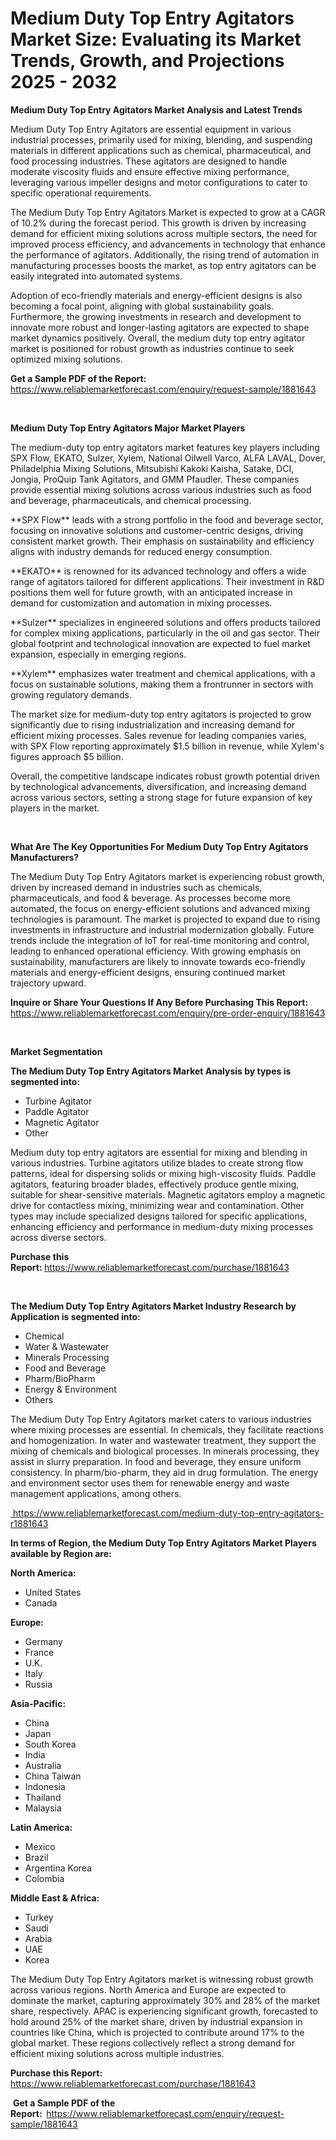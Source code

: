 <p><h1>Medium Duty Top Entry Agitators Market Size: Evaluating its Market Trends, Growth, and Projections 2025 - 2032</h1></p><p><strong>Medium Duty Top Entry Agitators Market Analysis and Latest Trends</strong></p>
<p><p>Medium Duty Top Entry Agitators are essential equipment in various industrial processes, primarily used for mixing, blending, and suspending materials in different applications such as chemical, pharmaceutical, and food processing industries. These agitators are designed to handle moderate viscosity fluids and ensure effective mixing performance, leveraging various impeller designs and motor configurations to cater to specific operational requirements.</p><p>The Medium Duty Top Entry Agitators Market is expected to grow at a CAGR of 10.2% during the forecast period. This growth is driven by increasing demand for efficient mixing solutions across multiple sectors, the need for improved process efficiency, and advancements in technology that enhance the performance of agitators. Additionally, the rising trend of automation in manufacturing processes boosts the market, as top entry agitators can be easily integrated into automated systems. </p><p>Adoption of eco-friendly materials and energy-efficient designs is also becoming a focal point, aligning with global sustainability goals. Furthermore, the growing investments in research and development to innovate more robust and longer-lasting agitators are expected to shape market dynamics positively. Overall, the medium duty top entry agitator market is positioned for robust growth as industries continue to seek optimized mixing solutions.</p></p>
<p><strong>Get a Sample PDF of the Report:&nbsp;</strong> <a href="https://www.reliablemarketforecast.com/enquiry/request-sample/1881643?utm_campaign=2932&utm_medium=2&utm_source=Github&utm_content=ia&utm_term=12042025&utm_id=medium-duty-top-entry-agitators">https://www.reliablemarketforecast.com/enquiry/request-sample/1881643</a></p>
<p>&nbsp;</p>
<p><strong>Medium Duty Top Entry Agitators Major Market Players</strong></p>
<p><p>The medium-duty top entry agitators market features key players including SPX Flow, EKATO, Sulzer, Xylem, National Oilwell Varco, ALFA LAVAL, Dover, Philadelphia Mixing Solutions, Mitsubishi Kakoki Kaisha, Satake, DCI, Jongia, ProQuip Tank Agitators, and GMM Pfaudler. These companies provide essential mixing solutions across various industries such as food and beverage, pharmaceuticals, and chemical processing.</p><p>**SPX Flow** leads with a strong portfolio in the food and beverage sector, focusing on innovative solutions and customer-centric designs, driving consistent market growth. Their emphasis on sustainability and efficiency aligns with industry demands for reduced energy consumption.</p><p>**EKATO** is renowned for its advanced technology and offers a wide range of agitators tailored for different applications. Their investment in R&D positions them well for future growth, with an anticipated increase in demand for customization and automation in mixing processes.</p><p>**Sulzer** specializes in engineered solutions and offers products tailored for complex mixing applications, particularly in the oil and gas sector. Their global footprint and technological innovation are expected to fuel market expansion, especially in emerging regions.</p><p>**Xylem** emphasizes water treatment and chemical applications, with a focus on sustainable solutions, making them a frontrunner in sectors with growing regulatory demands.</p><p>The market size for medium-duty top entry agitators is projected to grow significantly due to rising industrialization and increasing demand for efficient mixing processes. Sales revenue for leading companies varies, with SPX Flow reporting approximately $1.5 billion in revenue, while Xylem's figures approach $5 billion.</p><p>Overall, the competitive landscape indicates robust growth potential driven by technological advancements, diversification, and increasing demand across various sectors, setting a strong stage for future expansion of key players in the market.</p></p>
<p>&nbsp;</p>
<p><strong>What Are The Key Opportunities For Medium Duty Top Entry Agitators Manufacturers?</strong></p>
<p><p>The Medium Duty Top Entry Agitators market is experiencing robust growth, driven by increased demand in industries such as chemicals, pharmaceuticals, and food & beverage. As processes become more automated, the focus on energy-efficient solutions and advanced mixing technologies is paramount. The market is projected to expand due to rising investments in infrastructure and industrial modernization globally. Future trends include the integration of IoT for real-time monitoring and control, leading to enhanced operational efficiency. With growing emphasis on sustainability, manufacturers are likely to innovate towards eco-friendly materials and energy-efficient designs, ensuring continued market trajectory upward.</p></p>
<p><strong>Inquire or Share Your Questions If Any Before Purchasing This Report:</strong> <a href="https://www.reliablemarketforecast.com/enquiry/pre-order-enquiry/1881643?utm_campaign=2932&utm_medium=2&utm_source=Github&utm_content=ia&utm_term=12042025&utm_id=medium-duty-top-entry-agitators">https://www.reliablemarketforecast.com/enquiry/pre-order-enquiry/1881643</a></p>
<p>&nbsp;</p>
<p><strong>Market Segmentation</strong></p>
<p><strong>The Medium Duty Top Entry Agitators Market Analysis by types is segmented into:</strong></p>
<p><ul><li>Turbine Agitator</li><li>Paddle Agitator</li><li>Magnetic Agitator</li><li>Other</li></ul></p>
<p><p>Medium duty top entry agitators are essential for mixing and blending in various industries. Turbine agitators utilize blades to create strong flow patterns, ideal for dispersing solids or mixing high-viscosity fluids. Paddle agitators, featuring broader blades, effectively produce gentle mixing, suitable for shear-sensitive materials. Magnetic agitators employ a magnetic drive for contactless mixing, minimizing wear and contamination. Other types may include specialized designs tailored for specific applications, enhancing efficiency and performance in medium-duty mixing processes across diverse sectors.</p></p>
<p><strong>Purchase this Report:&nbsp;</strong><a href="https://www.reliablemarketforecast.com/purchase/1881643?utm_campaign=2932&utm_medium=2&utm_source=Github&utm_content=ia&utm_term=12042025&utm_id=medium-duty-top-entry-agitators">https://www.reliablemarketforecast.com/purchase/1881643</a></p>
<p>&nbsp;</p>
<p><strong>The Medium Duty Top Entry Agitators Market Industry Research by Application is segmented into:</strong></p>
<p><ul><li>Chemical</li><li>Water & Wastewater</li><li>Minerals Processing</li><li>Food and Beverage</li><li>Pharm/BioPharm</li><li>Energy & Environment</li><li>Others</li></ul></p>
<p><p>The Medium Duty Top Entry Agitators market caters to various industries where mixing processes are essential. In chemicals, they facilitate reactions and homogenization. In water and wastewater treatment, they support the mixing of chemicals and biological processes. In minerals processing, they assist in slurry preparation. In food and beverage, they ensure uniform consistency. In pharm/bio-pharm, they aid in drug formulation. The energy and environment sector uses them for renewable energy and waste management applications, among others.</p></p>
<p><a href="https://www.reliablemarketforecast.com/medium-duty-top-entry-agitators-r1881643?utm_campaign=2932&utm_medium=2&utm_source=Github&utm_content=ia&utm_term=12042025&utm_id=medium-duty-top-entry-agitators">&nbsp;https://www.reliablemarketforecast.com/medium-duty-top-entry-agitators-r1881643</a></p>
<p><strong>In terms of Region, the Medium Duty Top Entry Agitators Market Players available by Region are:</strong></p>
<p>
    <p> <strong> North America: </strong>
        <ul>
            <li>United States</li>
            <li>Canada</li>
        </ul>
        </p> 
    <p> <strong> Europe: </strong>
        <ul>
            <li>Germany</li>
            <li>France</li>
            <li>U.K.</li>
            <li>Italy</li>
            <li>Russia</li>
        </ul>
        </p> 
    <p> <strong> Asia-Pacific: </strong>
        <ul>
            <li>China</li>
            <li>Japan</li>
            <li>South Korea</li>
            <li>India</li>
            <li>Australia</li>
            <li>China Taiwan</li>
            <li>Indonesia</li>
            <li>Thailand</li>
            <li>Malaysia</li>
        </ul>
        </p> 
    <p> <strong> Latin America: </strong>
        <ul>
            <li>Mexico</li>
            <li>Brazil</li>
            <li>Argentina Korea</li>
            <li>Colombia</li>
        </ul>
        </p> 
    <p> <strong> Middle East & Africa: </strong>
        <ul>
            <li>Turkey</li>
            <li>Saudi</li>
            <li>Arabia</li>
            <li>UAE</li>
            <li>Korea</li>
        </ul>
    </p>
    </p>
<p><p>The Medium Duty Top Entry Agitators market is witnessing robust growth across various regions. North America and Europe are expected to dominate the market, capturing approximately 30% and 28% of the market share, respectively. APAC is experiencing significant growth, forecasted to hold around 25% of the market share, driven by industrial expansion in countries like China, which is projected to contribute around 17% to the global market. These regions collectively reflect a strong demand for efficient mixing solutions across multiple industries.</p></p>
<p><strong>Purchase this Report: </strong><a href="https://www.reliablemarketforecast.com/purchase/1881643?utm_campaign=2932&utm_medium=2&utm_source=Github&utm_content=ia&utm_term=12042025&utm_id=medium-duty-top-entry-agitators">https://www.reliablemarketforecast.com/purchase/1881643</a></p>
<p>&nbsp;<strong>Get a Sample PDF of the Report:&nbsp;&nbsp;</strong><a href="https://www.reliablemarketforecast.com/enquiry/request-sample/1881643?utm_campaign=2932&utm_medium=2&utm_source=Github&utm_content=ia&utm_term=12042025&utm_id=medium-duty-top-entry-agitators">https://www.reliablemarketforecast.com/enquiry/request-sample/1881643</a></p>
<p><strong></strong></p>
<p><p></p><p></p><p></p></p>